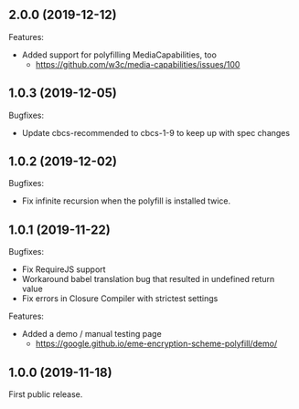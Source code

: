 ## 2.0.0 (2019-12-12)

Features:
  - Added support for polyfilling MediaCapabilities, too
    - https://github.com/w3c/media-capabilities/issues/100


## 1.0.3 (2019-12-05)

Bugfixes:
  - Update cbcs-recommended to cbcs-1-9 to keep up with spec changes


## 1.0.2 (2019-12-02)

Bugfixes:
  - Fix infinite recursion when the polyfill is installed twice.


## 1.0.1 (2019-11-22)

Bugfixes:
  - Fix RequireJS support
  - Workaround babel translation bug that resulted in undefined return value
  - Fix errors in Closure Compiler with strictest settings

Features:
  - Added a demo / manual testing page
    - https://google.github.io/eme-encryption-scheme-polyfill/demo/


## 1.0.0 (2019-11-18)

First public release.
